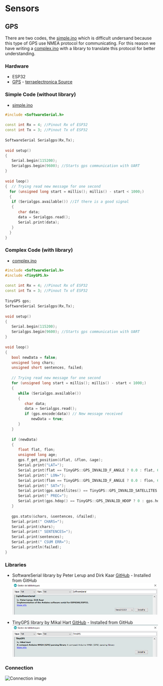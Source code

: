 # Sensors
## GPS
There are two codes, the [simple.ino](simple/simple.ino) which is difficult undersand because this type of GPS use NMEA protocol for communicating.
For this reason we have writing a [complex.ino](complex/complex.ino) with a library to translate this protocol for better understanding.

### Hardware
* ESP32
* [GPS](docs/gep-neo-6.pdf) - [terraelectronica Source](https://www.terraelectronica.ru/pdf/show?pdf_file=%2Fz%2FDatasheet%2FU%2FUART+GPS+NEO-6M+User+Manual.pdf)

### Simple Code (without library)
* [simple.ino](simple/simple.ino)
```cpp
#include <SoftwareSerial.h>
 
const int Rx = 4; //Pinout Rx of ESP32
const int Tx = 3; //Pinout Tx of ESP32
 
SoftwareSerial Serialgps(Rx,Tx);
 
void setup()
{
   Serial.begin(115200); 
   Serialgps.begin(9600); //Starts gps communication with UART
}
 
void loop()
{  // Trying read new message for one second
  for (unsigned long start = millis(); millis() - start < 1000;)
  {
   if (Serialgps.available()) //If there is a good signal
   {
      char data;
      data = Serialgps.read();
      Serial.print(data);
   }
  }
}
```

### Complex Code (with library)
* [complex.ino](complex/complex.ino)
```cpp
#include <SoftwareSerial.h>
#include <TinyGPS.h>

const int Rx = 4; //Pinout Rx of ESP32
const int Tx = 3; //Pinout Tx of ESP32

TinyGPS gps;
SoftwareSerial Serialgps(Rx,Tx);
 
void setup()
{
   Serial.begin(115200);
   Serialgps.begin(9600); //Starts gps communication with UART
}
 
void loop()
{
   bool newData = false;
   unsigned long chars;
   unsigned short sentences, failed;
   
   // Trying read new message for one second
   for (unsigned long start = millis(); millis() - start < 1000;)
   {
      while (Serialgps.available())
      {
         char data;
         data = Serialgps.read();
         if (gps.encode(data)) // New message received
            newData = true;
      }
   }
 
   if (newData)
   {
      float flat, flon;
      unsigned long age;
      gps.f_get_position(&flat, &flon, &age);
      Serial.print("LAT=");
      Serial.print(flat == TinyGPS::GPS_INVALID_F_ANGLE ? 0.0 : flat, 6);
      Serial.print(" LON=");
      Serial.print(flon == TinyGPS::GPS_INVALID_F_ANGLE ? 0.0 : flon, 6);
      Serial.print(" SAT=");
      Serial.print(gps.satellites() == TinyGPS::GPS_INVALID_SATELLITES ? 0 : gps.satellites());
      Serial.print(" PREC=");
      Serial.print(gps.hdop() == TinyGPS::GPS_INVALID_HDOP ? 0 : gps.hdop());
   }
 
   gps.stats(&chars, &sentences, &failed);
   Serial.print(" CHARS=");
   Serial.print(chars);
   Serial.print(" SENTENCES=");
   Serial.print(sentences);
   Serial.print(" CSUM ERR=");
   Serial.println(failed);
}
```
### Libraries
* SoftwareSerial library by Peter Lerup and Dirk Kaar [GitHub](https://github.com/plerup/espsoftwareserial/) - Installed from GitHub
![SoftwareSerial_library](docs/SoftwareSerial_library.png)

* TinyGPS library by Mikal Hart [GitHub](https://github.com/neosarchizo/TinyGPS) - Installed from GitHub
![TinyGPS_library](docs/TinyGPS_library.png)

### Connection
![Connection image](docs/gps-neo-6.jpeg)

